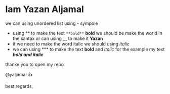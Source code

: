 # Iam Yazan Aljamal 

we can using unordered list using - sympole
- using **  to make the text `**bold**` **bold**  we should be make the world in the santax  or can using __ to make it __Yazan__
- if we need to make the word italic we should using *italic* 
- we can using *** to make the text **bold** and *italic* for the example my text ***bold and italic***  


thanke you to open my repo 

@yaljamal :+1:

best regards,
